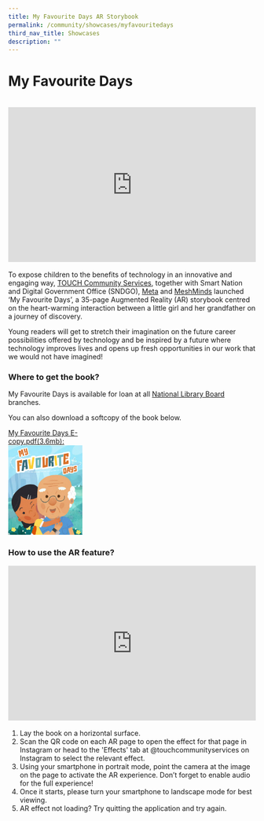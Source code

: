```yaml
---
title: My Favourite Days AR Storybook
permalink: /community/showcases/myfavouritedays
third_nav_title: Showcases
description: ""
---
```

# My Favourite Days

<br>

<iframe width="100%" height="315" src="https://www.youtube.com/embed/VaK-uBHM-0I" title="YouTube video player" frameborder="0" allow="accelerometer; autoplay; clipboard-write; encrypted-media; gyroscope; picture-in-picture" allowfullscreen></iframe>

To expose children to the benefits of technology in an innovative and engaging way, [TOUCH Community Services](https://www.touch.org.sg/), together with Smart Nation and Digital Government Office (SNDGO), [Meta](https://about.facebook.com/meta/) and [MeshMinds](https://www.meshminds.com/) launched ‘My Favourite Days’, a 35-page Augmented Reality (AR) storybook centred on the heart-warming interaction between a little girl and her grandfather on a journey of discovery.

Young readers will get to stretch their imagination on the future career possibilities offered by technology and be inspired by a future where technology improves lives and opens up fresh opportunities in our work that we would not have imagined!



### Where to get the book?

My Favourite Days is available for loan at all [National Library Board](https://www.nlb.gov.sg/) branches.

You can also download a softcopy of the book below.

<div style="width:30%"> 
 <a href="/files/abt-smart-nation/SGD Framework For Action.pdf">My Favourite Days E-copy.pdf(3.6mb):<img src="/images/community/My-Favourite-Days-Cover.jpg"></a>
</div>



### How to use the AR feature?

<iframe width="100%" height="315" src="https://www.youtube.com/embed/AT1Ww61KGb4" title="YouTube video player" frameborder="0" allow="accelerometer; autoplay; clipboard-write; encrypted-media; gyroscope; picture-in-picture" allowfullscreen></iframe>

1. Lay the book on a horizontal surface.<br>
2. Scan the QR code on each AR page to open the effect for that page in Instagram or head to the 'Effects' tab at @touchcommunityservices on Instagram to select the relevant effect.<br>
3. Using your smartphone in portrait mode, point the camera at the image on the page to activate the AR experience. Don’t forget to enable audio for the full experience!<br>
4. Once it starts, please turn your smartphone to landscape mode for best viewing.<br>
5. AR effect not loading? Try quitting the application and try again.